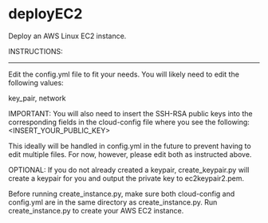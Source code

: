 # deployEC2
Deploy an AWS Linux EC2 instance.

INSTRUCTIONS:
_______________________________________________________________________________________
Edit the config.yml file to fit your needs. You will likely need to edit the following values:

key_pair,
network

IMPORTANT:
You will also need to insert the SSH-RSA public keys into the corresponding fields in the cloud-config file where you see the following:
<INSERT_YOUR_PUBLIC_KEY>

This ideally will be handled in config.yml in the future to prevent having to edit multiple files. For now, however, please edit both as instructed above.

OPTIONAL: If you do not already created a keypair, create_keypair.py will create a keypair for you and output the private key to ec2keypair2.pem.

Before running create_instance.py, make sure both cloud-config and config.yml are in the same directory as create_instance.py. 
Run create_instance.py to create your AWS EC2 instance.
